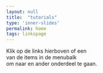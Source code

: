 ```yaml
---
layout: null
title:  "tutorials"
type: 'inner-slides'
permalink: home
tags: linkspage
---
```



Klik op de links hierboven of een<br>
van de items in de  menubalk<br>
om naar en ander onderdeel te gaan.
